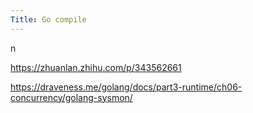 ```yaml
---
Title: Go compile
---
```


n





https://zhuanlan.zhihu.com/p/343562661

https://draveness.me/golang/docs/part3-runtime/ch06-concurrency/golang-sysmon/